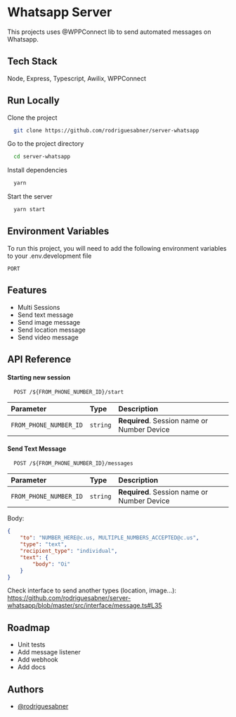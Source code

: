 
# Whatsapp Server

This projects uses @WPPConnect lib to send automated messages on Whatsapp.



## Tech Stack

Node, Express, Typescript, Awilix, WPPConnect


## Run Locally

Clone the project

```bash
  git clone https://github.com/rodriguesabner/server-whatsapp
```

Go to the project directory

```bash
  cd server-whatsapp
```

Install dependencies

```bash
  yarn
```

Start the server

```bash
  yarn start
```


## Environment Variables

To run this project, you will need to add the following environment variables to your .env.development file

`PORT`
## Features

- Multi Sessions
- Send text message
- Send image message
- Send location message
- Send video message


## API Reference

#### Starting new session

```http
  POST /${FROM_PHONE_NUMBER_ID}/start
```

| Parameter | Type     | Description                |
| :-------- | :------- | :------------------------- |
| `FROM_PHONE_NUMBER_ID` | `string` | **Required**. Session name or Number Device |

#### Send Text Message

```http
  POST /${FROM_PHONE_NUMBER_ID}/messages
```

| Parameter | Type     | Description                       |
| :-------- | :------- | :-------------------------------- |
| `FROM_PHONE_NUMBER_ID`      | `string` | **Required**. Session name or Number Device |

Body:

```json
{
	"to": "NUMBER_HERE@c.us, MULTIPLE_NUMBERS_ACCEPTED@c.us",
	"type": "text",
	"recipient_type": "individual",
	"text": {
		"body": "Oi"  
	}
}
```

Check interface to send another types (location, image...): https://github.com/rodriguesabner/server-whatsapp/blob/master/src/interface/message.ts#L35
## Roadmap

- Unit tests
- Add message listener
- Add webhook
- Add docs
## Authors

- [@rodriguesabner](https://www.github.com/rodriguesabner)

